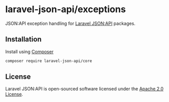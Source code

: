 # laravel-json-api/exceptions

JSON:API exception handling for [Laravel JSON:API](https://laraveljsonapi.io) packages.

## Installation

Install using [Composer](https://getcomposer.org)

```bash
composer require laravel-json-api/core
```

## License

Laravel JSON:API is open-sourced software licensed under the [Apache 2.0 License](./LICENSE).

